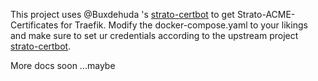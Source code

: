 This project uses @Buxdehuda 's [strato-certbot](https://github.com/Buxdehuda/strato-certbot) to get Strato-ACME-Certificates for Traefik.
Modify the docker-compose.yaml to your likings and make sure to set ur credentials according to the upstream project [strato-certbot](https://github.com/Buxdehuda/strato-certbot).


More docs soon
...maybe
